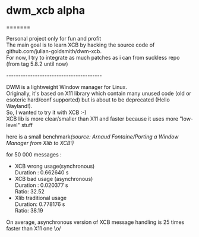 <h1>dwm_xcb alpha</h1>

=======
<p>
Personal project only for fun and profit<br>
The main goal is to learn XCB by hacking the source code of github.com/julian-goldsmith/dwm-xcb.<br>
For now, I try to integrate as much patches as i can from suckless repo (from tag 5.8.2 until now)
</p>
----------------------------------------
<p>
DWM is a lightweight Window manager for Linux.<br>
Originally, it's based on X11 library which contain many unused code (old or esoteric hard/conf supported) but is about to be deprecated (Hello Wayland!).<br>
So, I wanted to try it with XCB :-)<br>
XCB lib is more clear/smaller than X11 and faster because it uses more "low-level" stuff
</p>
<p>
here is a small benchmark<i>(source: Arnaud Fontaine/Porting a Window Manager from Xlib to XCB:)</i><br>

for 50 000 messages :
<ul>
<li> XCB wrong usage(synchronous)<br>
Duration : 0.662640 s

<li> XCB bad usage (asynchronous)<br>
Duration : 0.020377 s<br>
Ratio: 32.52

<li> Xlib traditional usage<br>
Duration: 0.778176 s<br>
Ratio: 38.19
</ul>
On average, asynchronous version of XCB message handling is 25 times faster than X11 one  \o/
</p>
